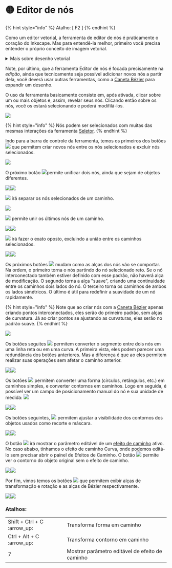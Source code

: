 # 🟡 Editor de nós

{% hint style="info" %}
Atalho: \[ F2 ]
{% endhint %}

Como um editor vetorial, a ferramenta de editor de nós é praticamente o coração do Inkscape. Mas para entendê-la melhor, primeiro você precisa entender o próprio conceito de imagem vetorial.&#x20;

<details>

<summary>Mais sobre desenho vetorial</summary>

O desenho vetorial nada mais é do uma série de elementos que são calculados matematicamente. Se imaginarmos um retângulo criado em vetor, não importa quão grande ele seja, ele ocupará basicamente o mesmo espaço de armazenamento. Por outro lado, uma imagem rasterizadas (arquivos jpg, png, etc) são compostos de milhares de pontos únicos de cor (pixels) que juntos criam a impressão de uma imagem uniforme. Quanto maior for essa imagem, maior será o número de pixels e logo maior seu espaço de armazenamento.

O elemento básico do desenho vetorial é o nó. Podemos pensar num nó como um mero ponto sem qualquer conteúdo num espaço cartesiano. Esses pontos podem ser criados com algum vínculo, formando um caminho, definindo um preenchimento, etc. Lembre apenas que os nós em si mesmos são "invisíveis" e têm apenas a finalidade de receber as instruções matemáticas que formarão o objeto desejado.

[Clique aqui](https://pt.wikipedia.org/wiki/Desenho\_vetorial) :earth\_americas: para mais informações sobre vetores.

</details>

Note, por último, que a ferramenta Editor de nós é focada precisamente na _edição_, ainda que tecnicamente seja possível adicionar novos nós a partir dela, você deverá usar outras ferramentas, como a [Caneta Bézier](caneta-bezier.md) para expandir um desenho.

O uso da ferramenta basicamente consiste em, após ativada, clicar sobre um ou mais objetos e, assim, revelar seus nós. Clicando então sobre os nós, você os estará selecionando e poderá modifilá-los.

![](<../.gitbook/assets/Peek 02-07-2022 22-22.gif>)

{% hint style="info" %}
Nós podem ser selecionados com muitas das mesmas interações da ferramenta [Seletor](seletor.md).
{% endhint %}

Indo para a barra de controle da ferramenta, temos os primeiros dos botões![](<../.gitbook/assets/image (38) (1).png>) que permitem criar novos nós entre os nós selecionados e excluir nós selecionados.

![](<../.gitbook/assets/Peek 02-07-2022 23-25.gif>)

O próximo botão ![](<../.gitbook/assets/image (33) (1) (1).png>)permite unificar dois nós, ainda que sejam de objetos diferentes.

![](<../.gitbook/assets/Peek 03-07-2022 00-04.gif>)![](<../.gitbook/assets/Peek 03-07-2022 00-06.gif>)

![](<../.gitbook/assets/image (29).png>) irá separar os nós selecionados de um caminho.

![](<../.gitbook/assets/Peek 03-07-2022 01-03.gif>)

![](<../.gitbook/assets/image (35).png>) permite unir os últimos nós de um caminho.&#x20;

![](<../.gitbook/assets/Peek 03-07-2022 01-07.gif>)![](<../.gitbook/assets/Peek 03-07-2022 01-18.gif>)

![](<../.gitbook/assets/image (40) (1).png>) irá fazer o exato oposto, excluindo a união entre os caminhos selecionados.

![](<../.gitbook/assets/Peek 03-07-2022 01-21.gif>)![](<../.gitbook/assets/Peek 03-07-2022 01-23.gif>)

Os próximos botões ![](<../.gitbook/assets/image (36) (1).png>) mudam como as alças dos nós vão se comportar. Na ordem, o primeiro torna o nós partindo do nó selecionado reto. Se o nó interconectado também estiver definido com esse padrão, não haverá alça de modificação. O segundo torna a alça "suave", criando uma continuidade entre os caminhos dois lados do nó. O terceiro torna os caminhos de ambos os lados simétricos. O último é útil para redefinir a suavidade de um nó rapidamente.

{% hint style="info" %}
Note que ao criar nós com a [Caneta Bézier](caneta-bezier.md) apenas criando pontos interconectados, eles serão do primeiro padrão, sem alças de curvatura. Já ao criar pontos se ajustando as curvaturas, eles serão no padrão suave.
{% endhint %}

![](<../.gitbook/assets/Peek 03-07-2022 01-29.gif>)

Os botões seguites ![](<../.gitbook/assets/image (17).png>) permitem converter o segmento entre dois nós em uma linha reta ou em uma curva. A primeira vista, eles podem parecer uma redundância dos botões anteriores. Mas a diferença é que ao eles permitem realizar suas operações sem afetar o caminho anterior.

![](<../.gitbook/assets/Peek 03-07-2022 10-34.gif>)![](<../.gitbook/assets/Peek 03-07-2022 10-36 (1).gif>)



Os botões ![](<../.gitbook/assets/image (2) (1).png>) permitem converter uma forma (círculos, retângulos, etc.) em caminhos simples, e converter contornos em caminhos. Logo em seguida, é possível ver um campo de posicionamento manual do nó e sua unidade de medida: ![](<../.gitbook/assets/image (21) (1).png>)

![](<../.gitbook/assets/Peek 03-07-2022 01-50.gif>)![](<../.gitbook/assets/Peek 03-07-2022 01-51.gif>)

Os botões seguintes, ![](<../.gitbook/assets/image (16) (1) (1).png>) permitem ajustar a visibilidade dos contornos dos objetos usados como recorte e máscara.&#x20;

![](<../.gitbook/assets/Peek 03-07-2022 01-58.gif>)![](<../.gitbook/assets/Peek 03-07-2022 02-03.gif>)

O botão ![](<../.gitbook/assets/image (32).png>) irá mostrar o parâmetro editável de um [efeito de caminho](../caminho/efeitos-de-caminho-lpes/) ativo. No caso abaixo, tínhamos o efeito de caminho Curva, onde podemos editá-lo sem precisar abrir o painel de Efeitos de Caminho. O botão ![](<../.gitbook/assets/image (48).png>) permite ver o contorno do objeto original sem o efeito de caminho.

![](<../.gitbook/assets/Peek 03-07-2022 02-08.gif>)![](<../.gitbook/assets/Peek 03-07-2022 02-12.gif>)

Por fim, vimos temos os botões ![](<../.gitbook/assets/image (39) (1).png>) que permitem exibir alças de transformação e rotação e as alças de Bézier respectivamente.&#x20;

![](<../.gitbook/assets/Peek 03-07-2022 02-16.gif>)![](<../.gitbook/assets/Peek 09-07-2022 13-26.gif>)



### Atalhos:

|                              |                                                 |
| ---------------------------- | ----------------------------------------------- |
| Shift + Ctrl + C :arrow\_up: | Transforma forma em caminho                     |
| Ctrl + Alt + C :arrow\_up:   | Transforma contorno em caminho                  |
| 7                            | Mostrar parâmetro editável de efeito de caminho |
